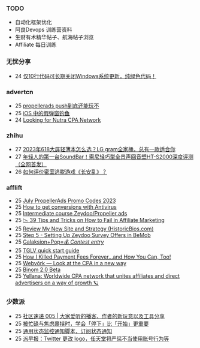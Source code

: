 ### TODO
-  自动化框架优化
-  阿良Devops 训练营资料
-  生财有术精华帖子、航海帖子浏览
-  Affiliate 每日训练

### 无忧分享
<!-- ruyo:START -->
-  24 [仅10行代码可长期关闭Windows系统更新，纯绿色代码！](https://51.ruyo.net/18440.html)<!-- ruyo:END -->

### advertcn
<!-- advertcn:START -->
-  25 [propellerads push到底还能玩不](https://www.advertcn.com/forum.php?mod=viewthread&tid=111337)
-  25 [iOS 中的假弹窗钓鱼](https://www.advertcn.com/forum.php?mod=viewthread&tid=111330)
-  24 [Looking for Nutra CPA Network](https://www.advertcn.com/forum.php?mod=viewthread&tid=111327)<!-- advertcn:END -->

### zhihu
<!-- zhihu:START -->
-  27 [2023年618大屏轻薄本怎么选？LG gram全家桶，总有一款适合你](http://zhuanlan.zhihu.com/p/632641888?utm_campaign=rss&utm_medium=rss&utm_source=rss&utm_content=title)
-  27 [年轻人的第一台SoundBar！索尼轻巧型全景声回音壁HT-S2000深度评测（全网首发）](http://zhuanlan.zhihu.com/p/630990296?utm_campaign=rss&utm_medium=rss&utm_source=rss&utm_content=title)
-  26 [如何评价密室逃脱游戏《长安乱》？](http://www.zhihu.com/question/563950552/answer/3045961312?utm_campaign=rss&utm_medium=rss&utm_source=rss&utm_content=title)<!-- zhihu:END -->

### afflift
<!-- afflift:START -->
-  25 [July PropellerAds Promo Codes 2023](https://afflift.com/f/threads/july-propellerads-promo-codes-2023.11242/)
-  25 [How to get conversions with Antivirus](https://afflift.com/f/threads/how-to-get-conversions-with-antivirus.11334/)
-  25 [Intermediate course Zeydoo/Propeller ads](https://afflift.com/f/threads/intermediate-course-zeydoo-propeller-ads.11345/)
-  25 [📉 39 Tips and Tricks on How to Fail in Affiliate Marketing](https://afflift.com/f/threads/%F0%9F%93%89-39-tips-and-tricks-on-how-to-fail-in-affiliate-marketing.11341/)
-  25 [Review My New Site and Strategy &lpar;HistoricBios.com&rpar;](https://afflift.com/f/threads/review-my-new-site-and-strategy-historicbios-com.9378/)
-  25 [Step 5 - Setting Up Zeydoo Survey Offers in BeMob](https://afflift.com/f/threads/step-5-setting-up-zeydoo-survey-offers-in-bemob.7476/)
-  25 [Galaksion+Pop=💰 *Contest entry*](https://afflift.com/f/threads/galaksion-pop-%F0%9F%92%B0-contest-entry.11231/)
-  25 [TGLV quick start guide](https://afflift.com/f/threads/tglv-quick-start-guide.11312/)
-  25 [How I Killed Payment Fees Forever…and How You Can, Too!](https://afflift.com/f/threads/how-i-killed-payment-fees-forever%E2%80%A6and-how-you-can-too.10749/)
-  25 [Webvõrk — Look at the CPA in a new way](https://afflift.com/f/threads/webv%C3%B5rk-%E2%80%94-look-at-the-cpa-in-a-new-way.2820/)
-  25 [Binom 2.0 Beta](https://afflift.com/f/threads/binom-2-0-beta.11332/)
-  25 [Yellana: Worldwide CPA network that unites affiliates and direct advertisers on a way of growth 🪐](https://afflift.com/f/threads/yellana-worldwide-cpa-network-that-unites-affiliates-and-direct-advertisers-on-a-way-of-growth-%F0%9F%AA%90.10512/)<!-- afflift:END -->

### 少数派
<!-- sspai:START -->
-  25 [社区速递 005 | 大家爱听的播客、作者的新玩意以及工具分享](https://sspai.com/post/81445)
-  25 [被忙碌与焦虑裹挟时，学会「停下」比「开始」更重要](https://sspai.com/post/81257)
-  25 [通用状态监控通知脚本，订阅状态通知](https://sspai.com/post/81269)
-  25 [派早报：Twitter 更改 logo，任天堂将严惩不当使用账号行为等](https://sspai.com/post/81453)<!-- sspai:END -->
